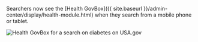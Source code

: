 Searchers now see the [Health GovBox]({{ site.baseurl }}/admin-center/display/health-module.html) when they search from a mobile phone or tablet.

![Health GovBox for a search on diabetes on USA.gov](https://d3qcdigd1fhos0.cloudfront.net/blog/img/feature-2014-02-01-newserp-health-gb.png "Health GovBox for a search on diabetes on USA.gov")